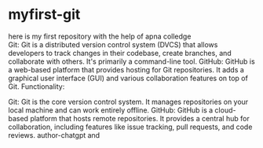  # myfirst-git
here is my first repository with the help of apna colledge
<br>
Git: Git is a distributed version control system (DVCS) that allows developers to track changes in their codebase, create branches, and collaborate with others. It's primarily a command-line tool.
<p1>
GitHub: GitHub is a web-based platform that provides hosting for Git repositories. It adds a graphical user interface (GUI) and various collaboration features on top of Git.
Functionality:

Git: Git is the core version control system. It manages repositories on your local machine and can work entirely offline.
GitHub: GitHub is a cloud-based platform that hosts remote repositories. It provides a central hub for collaboration, including features like issue tracking, pull requests, and code reviews.
author-chatgpt and 
</p1>
